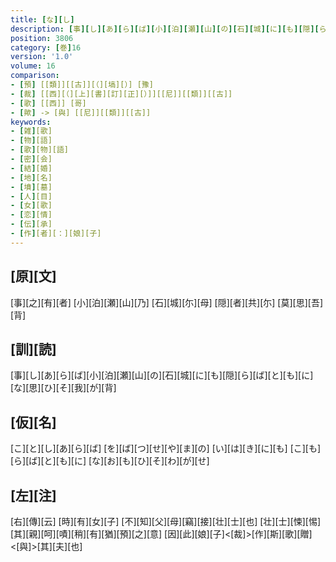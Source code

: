 ```yaml
---
title: [な][し]
description: [事][し][あ][ら][ば][小][泊][瀬][山][の][石][城][に][も][隠][ら][ば][と][も][に][な][思][ひ][そ][我][が][背]
position: 3806
category: [巻]16
version: '1.0'
volume: 16
comparison:
- [預] [[類]][[古]][（][塙][）] [豫]
- [裁] [[西][（][上][書][訂][正][）]][[尼]][[類]][[古]]
- [歌] [[西]] [哥]
- [歟] -> [與] [[尼]][[類]][[古]]
keywords:
- [雑][歌]
- [物][語]
- [歌][物][語]
- [密][会]
- [結][婚]
- [地][名]
- [墳][墓]
- [人][目]
- [女][歌]
- [恋][情]
- [伝][承]
- [作][者][：][娘][子]
---
```


## [原][文]

[事][之][有][者] [小][泊][瀬][山][乃] [石][城][尓][母] [隠][者][共][尓] [莫][思][吾][背]

## [訓][読]

[事][し][あ][ら][ば][小][泊][瀬][山][の][石][城][に][も][隠][ら][ば][と][も][に][な][思][ひ][そ][我][が][背]

## [仮][名]

[こ][と][し][あ][ら][ば] [を][ば][つ][せ][や][ま][の] [い][は][き][に][も] [こ][も][ら][ば][と][も][に] [な][お][も][ひ][そ][わ][が][せ]

## [左][注]

[右][傳][云] [時][有][女][子] [不][知][父][母][竊][接][壮][士][也] [壮][士][悚][惕][其][親][呵][嘖][稍][有][猶][預][之][意] [因][此][娘][子]<[裁]>[作][斯][歌][贈]<[與]>[其][夫][也]
